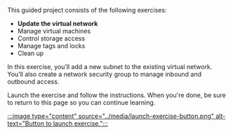 This guided project consists of the following exercises:

- **Update the virtual network**
- Manage virtual machines
- Control storage access
- Manage tags and locks
- Clean up

In this exercise, you’ll add a new subnet to the existing virtual network. You’ll also create a network security group to manage inbound and outbound access.

Launch the exercise and follow the instructions. When you're done, be sure to return to this page so you can continue learning.

[:::image type="content" source="../media/launch-exercise-button.png" alt-text="Button to launch exercise.":::
 ](https://microsoftlearning.github.io/AZ-1008-Administer-Active-Directory-Domain-Services/Instructions/Labs/LAB_02_exercise_configure_domain_controller_operations.html)
